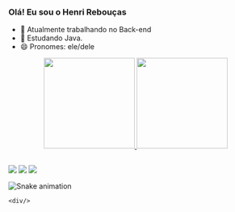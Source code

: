 ### Olá! Eu sou o Henri Rebouças


- 🔭 Atualmente trabalhando no Back-end
- 🌱 Estudando Java.
- 😄 Pronomes: ele/dele


<div align="center">
  <a href="https://github.com/henrireboucas">
  <img height="180em" src="https://github-readme-stats.vercel.app/api?username=henrireboucas&show_icons=true&theme=github_dark&include_all_commits=true&count_private=true"/>
  <img height="180em" src="https://github-readme-stats.vercel.app/api/top-langs/?username=henrireboucas&layout=compact&langs_count=7&theme=github_dark"/>
</div>
  
  ##
  
  
 <div>
  <a href="https://instagram.com/henrireboucas_" target="_blank"><img src="https://img.shields.io/badge/-Instagram-%23E4405F?style=for-the-badge&logo=instagram&logoColor=white" target="_blank"></a>
  <a href = "mailto:henrireboucas.dev@gmail.com"><img src="https://img.shields.io/badge/-Gmail-%23333?style=for-the-badge&logo=gmail&logoColor=white" target="_blank"></a>
  <a href=https://www.linkedin.com/in/henrireboucas" target="_blank"><img src="https://img.shields.io/badge/-LinkedIn-%230077B5?style=for-the-badge&logo=linkedin&logoColor=white" target="_blank"></a>
  
   ![Snake animation](https://github.com/henrireboucas/henrireboucas/blob/output/github-contribution-grid-snake.svg)

    <div/>
